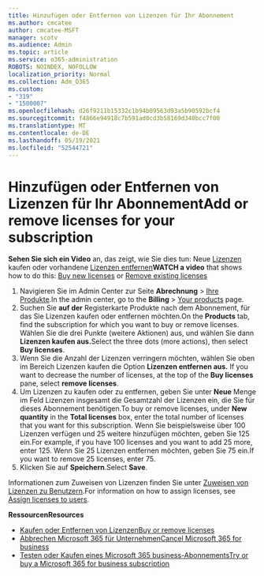 ```yaml
---
title: Hinzufügen oder Entfernen von Lizenzen für Ihr Abonnement
ms.author: cmcatee
author: cmcatee-MSFT
manager: scotv
ms.audience: Admin
ms.topic: article
ms.service: o365-administration
ROBOTS: NOINDEX, NOFOLLOW
localization_priority: Normal
ms.collection: Adm_O365
ms.custom:
- "319"
- "1500007"
ms.openlocfilehash: d26f9211b15332c1b94b09563d93a5b90592bcf4
ms.sourcegitcommit: f4866e94918c7b591ad0cd3b58169d340bcc7f00
ms.translationtype: MT
ms.contentlocale: de-DE
ms.lasthandoff: 05/19/2021
ms.locfileid: "52544721"
---
```

# <a name="add-or-remove-licenses-for-your-subscription"></a><span data-ttu-id="17e50-102">Hinzufügen oder Entfernen von Lizenzen für Ihr Abonnement</span><span class="sxs-lookup"><span data-stu-id="17e50-102">Add or remove licenses for your subscription</span></span>

<span data-ttu-id="17e50-103">**Sehen Sie sich ein Video** an, das zeigt, wie Sie dies tun: Neue [Lizenzen](https://go.microsoft.com/fwlink/p/?linkid=2154857) kaufen oder vorhandene [Lizenzen entfernen](https://go.microsoft.com/fwlink/p/?linkid=2154938)</span><span class="sxs-lookup"><span data-stu-id="17e50-103">**WATCH a video** that shows how to do this: [Buy new licenses](https://go.microsoft.com/fwlink/p/?linkid=2154857) or [Remove existing licenses](https://go.microsoft.com/fwlink/p/?linkid=2154938)</span></span>

1. <span data-ttu-id="17e50-104">Navigieren Sie im Admin Center zur Seite **Abrechnung** > [Ihre Produkte](https://go.microsoft.com/fwlink/p/?linkid=842054).</span><span class="sxs-lookup"><span data-stu-id="17e50-104">In the admin center, go to the **Billing** > [Your products](https://go.microsoft.com/fwlink/p/?linkid=842054) page.</span></span>
2. <span data-ttu-id="17e50-105">Suchen Sie **auf der** Registerkarte Produkte nach dem Abonnement, für das Sie Lizenzen kaufen oder entfernen möchten.</span><span class="sxs-lookup"><span data-stu-id="17e50-105">On the **Products** tab, find the subscription for which you want to buy or remove licenses.</span></span> <span data-ttu-id="17e50-106">Wählen Sie die drei Punkte (weitere Aktionen) aus, und wählen Sie dann **Lizenzen kaufen aus.**</span><span class="sxs-lookup"><span data-stu-id="17e50-106">Select the three dots (more actions), then select **Buy licenses**.</span></span>
3. <span data-ttu-id="17e50-107">Wenn Sie die Anzahl der Lizenzen verringern möchten, wählen Sie oben im Bereich Lizenzen kaufen die Option **Lizenzen entfernen aus.** </span><span class="sxs-lookup"><span data-stu-id="17e50-107">If you want to decrease the number of licenses, at the top of the **Buy licenses** pane, select **remove licenses**.</span></span>
4. <span data-ttu-id="17e50-108">Um Lizenzen zu kaufen oder zu  entfernen, geben Sie unter **Neue** Menge im Feld Lizenzen insgesamt die Gesamtzahl der Lizenzen ein, die Sie für dieses Abonnement benötigen.</span><span class="sxs-lookup"><span data-stu-id="17e50-108">To buy or remove licenses, under **New quantity** in the **Total licenses** box, enter the total number of licenses that you want for this subscription.</span></span> <span data-ttu-id="17e50-109">Wenn Sie beispielsweise über 100 Lizenzen verfügen und 25 weitere hinzufügen möchten, geben Sie 125 ein.</span><span class="sxs-lookup"><span data-stu-id="17e50-109">For example, if you have 100 licenses and you want to add 25 more, enter 125.</span></span> <span data-ttu-id="17e50-110">Wenn Sie 25 Lizenzen entfernen möchten, geben Sie 75 ein.</span><span class="sxs-lookup"><span data-stu-id="17e50-110">If you want to remove 25 licenses, enter 75.</span></span>
5. <span data-ttu-id="17e50-111">Klicken Sie auf **Speichern**.</span><span class="sxs-lookup"><span data-stu-id="17e50-111">Select **Save**.</span></span>

<span data-ttu-id="17e50-112">Informationen zum Zuweisen von Lizenzen finden Sie unter [Zuweisen von Lizenzen zu Benutzern](/microsoft-365/admin/manage/assign-licenses-to-users).</span><span class="sxs-lookup"><span data-stu-id="17e50-112">For information on how to assign licenses, see [Assign licenses to users](/microsoft-365/admin/manage/assign-licenses-to-users).</span></span>

<span data-ttu-id="17e50-113">**Ressourcen**</span><span class="sxs-lookup"><span data-stu-id="17e50-113">**Resources**</span></span>
  
- [<span data-ttu-id="17e50-114">Kaufen oder Entfernen von Lizenzen</span><span class="sxs-lookup"><span data-stu-id="17e50-114">Buy or remove licenses</span></span>](/microsoft-365/commerce/licenses/buy-licenses)
- [<span data-ttu-id="17e50-115">Abbrechen Microsoft 365 für Unternehmen</span><span class="sxs-lookup"><span data-stu-id="17e50-115">Cancel Microsoft 365 for business</span></span>](/microsoft-365/commerce/subscriptions/cancel-your-subscription)
- [<span data-ttu-id="17e50-116">Testen oder Kaufen eines Microsoft 365 business-Abonnements</span><span class="sxs-lookup"><span data-stu-id="17e50-116">Try or buy a Microsoft 365 for business subscription</span></span>](/microsoft-365/commerce/try-or-buy-microsoft-365)